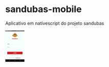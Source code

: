 # sandubas-mobile
Aplicativo em nativescript do projeto sandubas

<img src="images/login.png" height="100" width="60" alt="" />
